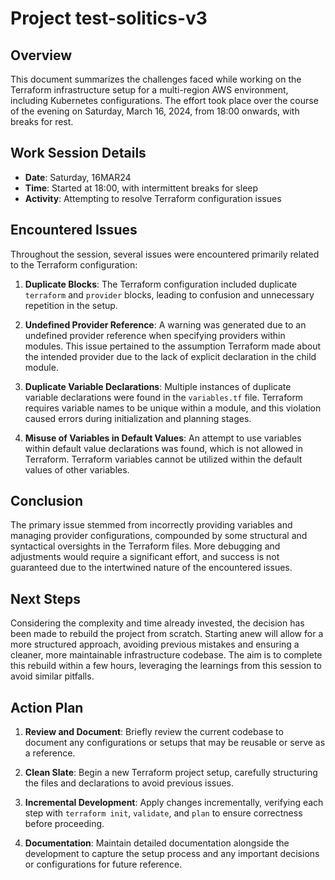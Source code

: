 # Project test-solitics-v3

## Overview

This document summarizes the challenges faced while working on the Terraform infrastructure setup for a multi-region AWS environment, including Kubernetes configurations. The effort took place over the course of the evening on Saturday, March 16, 2024, from 18:00 onwards, with breaks for rest.

## Work Session Details

- **Date**: Saturday, 16MAR24
- **Time**: Started at 18:00, with intermittent breaks for sleep
- **Activity**: Attempting to resolve Terraform configuration issues

## Encountered Issues

Throughout the session, several issues were encountered primarily related to the Terraform configuration:

1. **Duplicate Blocks**: The Terraform configuration included duplicate `terraform` and `provider` blocks, leading to confusion and unnecessary repetition in the setup.

2. **Undefined Provider Reference**: A warning was generated due to an undefined provider reference when specifying providers within modules. This issue pertained to the assumption Terraform made about the intended provider due to the lack of explicit declaration in the child module.

3. **Duplicate Variable Declarations**: Multiple instances of duplicate variable declarations were found in the `variables.tf` file. Terraform requires variable names to be unique within a module, and this violation caused errors during initialization and planning stages.

4. **Misuse of Variables in Default Values**: An attempt to use variables within default value declarations was found, which is not allowed in Terraform. Terraform variables cannot be utilized within the default values of other variables.

## Conclusion

The primary issue stemmed from incorrectly providing variables and managing provider configurations, compounded by some structural and syntactical oversights in the Terraform files. More debugging and adjustments would require a significant effort, and success is not guaranteed due to the intertwined nature of the encountered issues.

## Next Steps

Considering the complexity and time already invested, the decision has been made to rebuild the project from scratch. Starting anew will allow for a more structured approach, avoiding previous mistakes and ensuring a cleaner, more maintainable infrastructure codebase. The aim is to complete this rebuild within a few hours, leveraging the learnings from this session to avoid similar pitfalls.

## Action Plan

1. **Review and Document**: Briefly review the current codebase to document any configurations or setups that may be reusable or serve as a reference.

2. **Clean Slate**: Begin a new Terraform project setup, carefully structuring the files and declarations to avoid previous issues.

3. **Incremental Development**: Apply changes incrementally, verifying each step with `terraform init`, `validate`, and `plan` to ensure correctness before proceeding.

4. **Documentation**: Maintain detailed documentation alongside the development to capture the setup process and any important decisions or configurations for future reference.